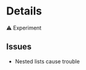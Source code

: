 # Details

⚠️ Experiment

## Issues
* Nested lists cause trouble

<tiptap-demo name="Experiments/Details"></tiptap-demo>
